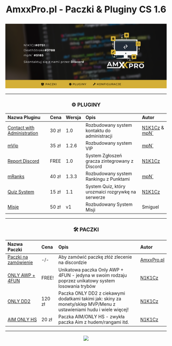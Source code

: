 <div align="center">
<h1><p></p>AmxxPro.pl - Paczki & Pluginy CS 1.6<p></p></h1>
<img src="https://github.com/AmxxPro-pl/.github/blob/main/Banner.png"></img>

---

<h3 align="center">⚙️ PLUGINY</h3>

| Nazwa Pluginu | Cena | Wersja | Opis | Autor |
|:----------------------------------------------------|:-------------------|:-------------------|:------------|:---------------------------|
| [Contact with Administration](https://github.com/AmxxPro-pl/Contact-with-Administration) | 30 zł | 1.0 | Rozbudowany system kontaktu do administracji | [N1K1Cz](https://github.com/N1K1Cz) & [mpN`](https://github.com/MPNOOO)
| [mVip](https://github.com/AmxxPro-pl/mVip) | 35 zł | 1.2.6 | Rozbudowany system VIP | [mpN`](https://github.com/MPNOOO)
| [Report Discord](https://github.com/AmxxPro-pl/Report-Players) | FREE | 1.0 | System Zgłoszeń gracza zintegrowany z Discord | [N1K1Cz](https://github.com/N1K1Cz)
| [mRanks](https://github.com/AmxxPro-pl/mRanks) | 40 zł | 1.3.3 | Rozbudowany system Rankingu z Punktami | [mpN`](https://github.com/MPNOOO)
| [Quiz System](https://github.com/AmxxPro-pl/Quiz-System) | 15 zł | 1.1 | System Quiz, który urozmaici rozgrywkę na serwerze | [N1K1Cz](https://github.com/N1K1Cz)
| [Misje](https://github.com/AmxxPro-pl/Misje) | 50 zł | v1 | Rozbudowany System Misji | Smiguel

-------

<h3 align="center">🛠 PACZKI</h3>

| Nazwa Paczki | Cena | Opis | Autor |
|:---------------------------------------------------|:-------------------|:-------------------|:---------------------------|
| [Paczki na zamówienie](https://github.com/AmxxPro-pl/) | -/- | Aby zamówić paczkę złóż zlecenie na discordzie | [AmxxPro.pl](https://github.com/AmxxPro-pl)
| [ONLY AWP + 4FUN](https://github.com/AmxxPro-pl/Only-AWP-4FUN) | FREE! | Unikatowa paczka Only AWP + 4FUN - jedyna w swoim rodzaju poprzez unikatowy system losowania trybów  | [N1K1Cz](https://github.com/N1K1Cz)
| [ONLY DD2](https://github.com/AmxxPro-pl/Only-DD2-2) | 120 zł | Paczka ONLY DD2 z ciekawymi dodatkami takimi jak: skiny za monety/sklep MVP/Menu z ustawieniami hudu i wiele więcej! | [N1K1Cz](https://github.com/N1K1Cz)
| [AIM ONLY HS](https://github.com/AmxxPro-pl/AIM-Only-HS) | 20 zł | Paczka AIM/ONLY HS - zwykła paczka Aim z hudem/rangami itd. | [N1K1Cz](https://github.com/N1K1Cz)


-------

<a href="https://discord.gg/JnFrthDvVs"><img src="https://discord.com/api/guilds/1056322045513842778/widget.png?style=banner4"></a>

</div>
